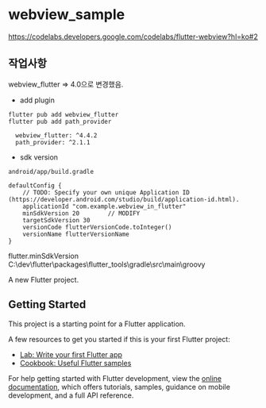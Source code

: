 # webview_sample

https://codelabs.developers.google.com/codelabs/flutter-webview?hl=ko#2


## 작업사항

webview_flutter => 4.0으로 변경했음.

- add plugin

```
flutter pub add webview_flutter
flutter pub add path_provider
```

```
  webview_flutter: ^4.4.2
  path_provider: ^2.1.1
```

- sdk version

`android/app/build.gradle`
```
defaultConfig {
    // TODO: Specify your own unique Application ID (https://developer.android.com/studio/build/application-id.html).
    applicationId "com.example.webview_in_flutter"
    minSdkVersion 20        // MODIFY
    targetSdkVersion 30
    versionCode flutterVersionCode.toInteger()
    versionName flutterVersionName
}

```

flutter.minSdkVersion
C:\dev\flutter\packages\flutter_tools\gradle\src\main\groovy


A new Flutter project.

## Getting Started

This project is a starting point for a Flutter application.

A few resources to get you started if this is your first Flutter project:

- [Lab: Write your first Flutter app](https://docs.flutter.dev/get-started/codelab)
- [Cookbook: Useful Flutter samples](https://docs.flutter.dev/cookbook)

For help getting started with Flutter development, view the
[online documentation](https://docs.flutter.dev/), which offers tutorials,
samples, guidance on mobile development, and a full API reference.
